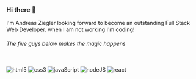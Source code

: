 ### Hi there 👋

I'm Andreas Ziegler looking forward to become an outstanding Full Stack Web Developer. when I am not working I'm coding! 

###### The five guys below makes the magic happens

<div style="display: inline_block"><br/>
  <img align="center" alt="html5" src="https://img.shields.io/badge/HTML5-E34F26?style=for-the-badge&logo=html5&logoColor=white"/>
  <img align="center" alt="css3" src="https://img.shields.io/badge/CSS3-1572B6?style=for-the-badge&logo=css3&logoColor=white"/>
  <img align="center" alt="javaScript" src="https://img.shields.io/badge/JavaScript-F7DF1E?style=for-the-badge&logo=javascript&logoColor=black"/>
  <img align="center" alt="nodeJS" src="https://img.shields.io/badge/Node.js-43853D?style=for-the-badge&logo=node.js&logoColor=white"/>
  <img align="center" alt="react" src="https://img.shields.io/badge/React-20232A?style=for-the-badge&logo=react&logoColor=61DAFB"/>
</div></br>

<!-- [![Top Langs](https://github-readme-stats.vercel.app/api/top-langs/?username=Andreas-Ziegler22)](https://github.com/Andreas-Ziegler22/github-readme-stats) -->

<!-- [![Top Langs](https://github-readme-stats.vercel.app/api/top-langs/?username=Andreas-Ziegler22&langs_count=10)](https://github.com/Andreas-Ziegler22/github-readme-stats)
 -->
<!--
**Andreas-Ziegler22/Andreas-Ziegler22** is a ✨ _special_ ✨ repository because its `README.md` (this file) appears on your GitHub profile.

Here are some ideas to get you started:

- 🔭 I’m currently working on ...
- 🌱 I’m currently learning ...
- 👯 I’m looking to collaborate on ...
- 🤔 I’m looking for help with ...
- 💬 Ask me about ...
- 📫 How to reach me: ...
- 😄 Pronouns: ...
- ⚡ Fun fact: ...
-->
